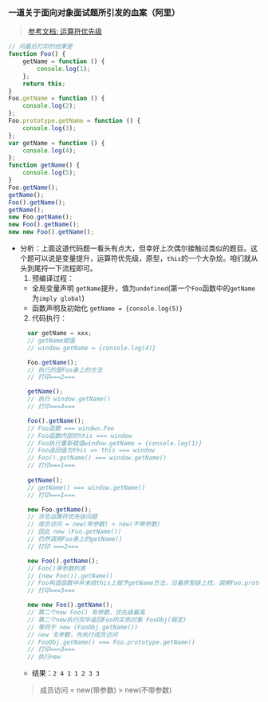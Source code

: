 ### 一道关于面向对象面试题所引发的血案（阿里）
> [参考文档: 运算符优先级](https://developer.mozilla.org/zh-CN/docs/Web/JavaScript/Reference/Operators/Operator_Precedence)
```js
// 问最后打印的结果是
function Foo() {
    getName = function () {
        console.log(1);
    };
    return this;
}
Foo.getName = function () {
    console.log(2);
};
Foo.prototype.getName = function () {
    console.log(3);
};
var getName = function () {
    console.log(4);
};
function getName() {
    console.log(5);
}
Foo.getName();
getName();
Foo().getName();
getName();
new Foo.getName();
new Foo().getName();
new new Foo().getName();
```
- 分析：上面这道代码题一看头有点大，但幸好上次偶尔接触过类似的题目。这个题可以说是变量提升，运算符优先级，原型，`this`的一个大杂烩。咱们就从头到尾捋一下流程即可。
  1. 预编译过程：
    - 全局变量声明 `getName`提升，值为`undefined`(第一个`Foo`函数中的`getName`为`imply global`)
    - 函数声明及初始化 `getName = {console.log(5)}`
  2. 代码执行：
    ```js
      var getName = xxx; 
      // getName赋值
      // window.getName = {console.log(4)}

      Foo.getName();
      // 执行的是Foo身上的方法 
      // 打印===2===

      getName(); 
      // 执行 window.getName() 
      // 打印===4===

      Foo().getName(); 
      // Foo函数 === windwo.Foo
      // Foo函数内部的this === window
      // Foo执行重新赋值window.getName = {console.log(1)}
      // Foo返回值为this => this === window
      // Foo().getName() === window.getName()
      // 打印===1===
      
      getName();
      // getName() === window.getName() 
      // 打印===1===

      new Foo.getName();
      // 涉及运算符优先级问题
      // 成员访问 = new(带参数) > new(不带参数)
      // 因此 new (Foo.getName())
      // 仍然调用Foo身上的getName()
      // 打印 ===2===

      new Foo().getName();
      // Foo()带参数列表
      // (new Foo()).getName()
      // Foo构造函数中并未给this上赋予getName方法，沿着原型链上找，调用Foo.prototype.getName()
      // 打印===3===

      new new Foo().getName();
      // 第二个new Foo() 有参数，优先级最高
      // 第二个new执行完毕返回Foo的实例对象 FooObj(假定)
      // 等同于 new (FooObj.getName())
      // new 无参数，先执行成员访问
      // FooObj.getName() === Foo.prototype.getName()
      // 打印===3===
      // 执行new  
    ```
  - 结果：`2 4 1 1 2 3 3`
  > 成员访问 = new(带参数) > new(不带参数)
 
